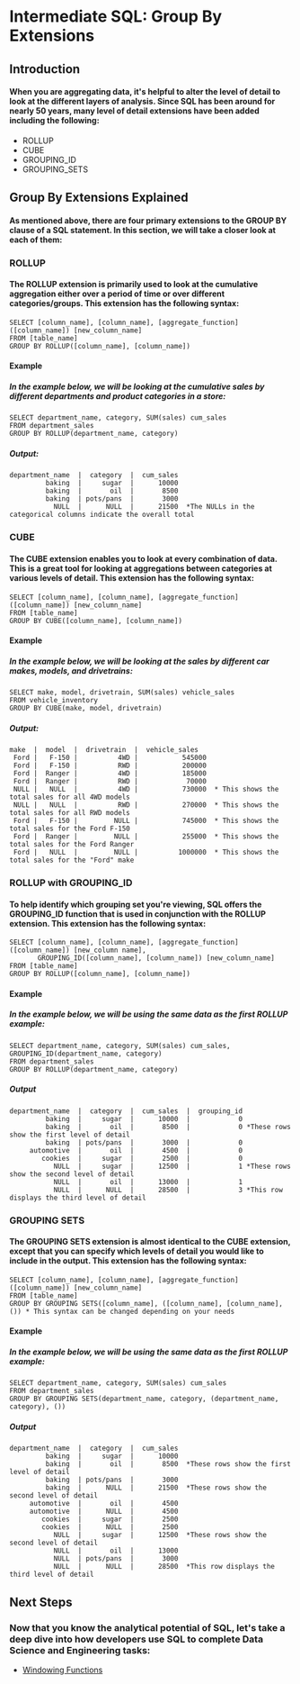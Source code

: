# Intermediate SQL: Group By Extensions
## Introduction
#### When you are aggregating data, it's helpful to alter the level of detail to look at the different layers of analysis. Since SQL has been around for nearly 50 years, many level of detail extensions have been added including the following:
  - ROLLUP
  - CUBE
  - GROUPING_ID
  - GROUPING_SETS
## Group By Extensions Explained
#### As mentioned above, there are four primary extensions to the GROUP BY clause of a SQL statement. In this section, we will take a closer look at each of them:
### ROLLUP
#### The ROLLUP extension is primarily used to look at the cumulative aggregation either over a period of time or over different categories/groups. This extension has the following syntax:
    SELECT [column_name], [column_name], [aggregate_function]([column_name]) [new_column_name]
    FROM [table_name]
    GROUP BY ROLLUP([column_name], [column_name])
#### Example
##### In the example below, we will be looking at the cumulative sales by different departments and product categories in a store:
    SELECT department_name, category, SUM(sales) cum_sales
    FROM department_sales
    GROUP BY ROLLUP(department_name, category)
##### Output:
    department_name  |  category  |  cum_sales
             baking  |     sugar  |      10000
             baking  |       oil  |       8500
             baking  | pots/pans  |       3000
               NULL  |      NULL  |      21500  *The NULLs in the categorical columns indicate the overall total
### CUBE
#### The CUBE extension enables you to look at every combination of data. This is a great tool for looking at aggregations between categories at various levels of detail. This extension has the following syntax:
    SELECT [column_name], [column_name], [aggregate_function]([column_name]) [new_column_name]
    FROM [table_name]
    GROUP BY CUBE([column_name], [column_name])
#### Example
##### In the example below, we will be looking at the sales by different car makes, models, and drivetrains:
    SELECT make, model, drivetrain, SUM(sales) vehicle_sales
    FROM vehicle_inventory
    GROUP BY CUBE(make, model, drivetrain)
##### Output:
    make  |  model  |  drivetrain  |  vehicle_sales
     Ford |   F-150 |          4WD |           545000
     Ford |   F-150 |          RWD |           200000
     Ford |  Ranger |          4WD |           185000
     Ford |  Ranger |          RWD |            70000
     NULL |   NULL  |          4WD |           730000  * This shows the total sales for all 4WD models
     NULL |   NULL  |          RWD |           270000  * This shows the total sales for all RWD models
     Ford |   F-150 |         NULL |           745000  * This shows the total sales for the Ford F-150
     Ford |  Ranger |         NULL |           255000  * This shows the total sales for the Ford Ranger
     Ford |   NULL  |         NULL |          1000000  * This shows the total sales for the "Ford" make
### ROLLUP with GROUPING_ID
#### To help identify which grouping set you're viewing, SQL offers the GROUPING_ID function that is used in conjunction with the ROLLUP extension. This extension has the following syntax:
    SELECT [column_name], [column_name], [aggregate_function]([column_name]) [new_column name], 
           GROUPING_ID([column_name], [column_name]) [new_column_name]
    FROM [table_name]
    GROUP BY ROLLUP([column_name], [column_name])
#### Example
##### In the example below, we will be using the same data as the first ROLLUP example:
    SELECT department_name, category, SUM(sales) cum_sales, GROUPING_ID(department_name, category)
    FROM department_sales
    GROUP BY ROLLUP(department_name, category)
##### Output
    department_name  |  category  |  cum_sales  |  grouping_id
             baking  |     sugar  |      10000  |            0
             baking  |       oil  |       8500  |            0 *These rows show the first level of detail
             baking  | pots/pans  |       3000  |            0
         automotive  |       oil  |       4500  |            0
            cookies  |     sugar  |       2500  |            0
               NULL  |     sugar  |      12500  |            1 *These rows show the second level of detail
               NULL  |       oil  |      13000  |            1
               NULL  |      NULL  |      28500  |            3 *This row displays the third level of detail
### GROUPING SETS
#### The GROUPING SETS extension is almost identical to the CUBE extension, except that you can specify which levels of detail you would like to include in the output. This extension has the following syntax:
    SELECT [column_name], [column_name], [aggregate_function]([column_name]) [new_column_name]
    FROM [table_name]
    GROUP BY GROUPING SETS([column_name], ([column_name], [column_name], ()) * This syntax can be changed depending on your needs
#### Example
##### In the example below, we will be using the same data as the first ROLLUP example:
    SELECT department_name, category, SUM(sales) cum_sales
    FROM department_sales
    GROUP BY GROUPING SETS(department_name, category, (department_name, category), ())
##### Output
    department_name  |  category  |  cum_sales
             baking  |     sugar  |      10000 
             baking  |       oil  |       8500  *These rows show the first level of detail
             baking  | pots/pans  |       3000
             baking  |      NULL  |      21500  *These rows show the second level of detail
         automotive  |       oil  |       4500
         automotive  |      NULL  |       4500 
            cookies  |     sugar  |       2500
            cookies  |      NULL  |       2500
               NULL  |     sugar  |      12500  *These rows show the second level of detail
               NULL  |       oil  |      13000
               NULL  | pots/pans  |       3000
               NULL  |      NULL  |      28500  *This row displays the third level of detail
## Next Steps
### Now that you know the analytical potential of SQL, let's take a deep dive into how developers use SQL to complete Data Science and Engineering tasks:
- [Windowing Functions](https://github.com/uvudataclub2022/UVU-2022-2023/blob/Data-Analytics/Relational%20Databases%20(SQL)/Tutorials/SQL/Windowing%20Functions.md)
